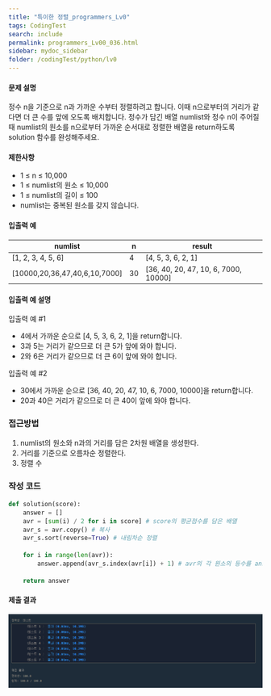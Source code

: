 ```yaml
---
title: "특이한 정렬_programmers_Lv0"
tags: CodingTest
search: include
permalink: programmers_Lv00_036.html
sidebar: mydoc_sidebar
folder: /codingTest/python/lv0
---
```



#### 문제 설명 <br>

정수 n을 기준으로 n과 가까운 수부터 정렬하려고 합니다. 이때 n으로부터의 거리가 같다면 더 큰 수를 앞에 오도록 배치합니다. 정수가 담긴 배열 numlist와 정수 n이 주어질 때 numlist의 원소를 n으로부터 가까운 순서대로 정렬한 배열을 return하도록 solution 함수를 완성해주세요.

#### 제한사항 <br>

- 1 ≤ n ≤ 10,000
- 1 ≤ numlist의 원소 ≤ 10,000
- 1 ≤ numlist의 길이 ≤ 100
- numlist는 중복된 원소를 갖지 않습니다.

#### 입출력 예 <br>
  
numlist|	n|	result
---|---|---
[1, 2, 3, 4, 5, 6]|	4|	[4, 5, 3, 6, 2, 1]
[10000,20,36,47,40,6,10,7000]|	30|	[36, 40, 20, 47, 10, 6, 7000, 10000]

#### 입출력 예 설명 <br>

입출력 예 #1
- 4에서 가까운 순으로 [4, 5, 3, 6, 2, 1]을 return합니다.
- 3과 5는 거리가 같으므로 더 큰 5가 앞에 와야 합니다.
- 2와 6은 거리가 같으므로 더 큰 6이 앞에 와야 합니다.

입출력 예 #2
- 30에서 가까운 순으로 [36, 40, 20, 47, 10, 6, 7000, 10000]을 return합니다.
- 20과 40은 거리가 같으므로 더 큰 40이 앞에 와야 합니다.

### 접근방법 <br>

1. numlist의 원소와 n과의 거리를 담은 2차원 배열을 생성한다.
2. 거리를 기준으로 오름차순 정렬한다.
3. 정렬 수 

### 작성 코드 <br>

```python
def solution(score):
    answer = [] 
    avr = [sum(i) / 2 for i in score] # score의 평균점수를 담은 배열
    avr_s = avr.copy() # 복사
    avr_s.sort(reverse=True) # 내림차순 정렬
    
    for i in range(len(avr)):
        answer.append(avr_s.index(avr[i]) + 1) # avr의 각 원소의 등수를 answer에 append
   
    return answer
```

#### 제출 결과

![제출 결과](\images\programmers_Lv00_036.png)



